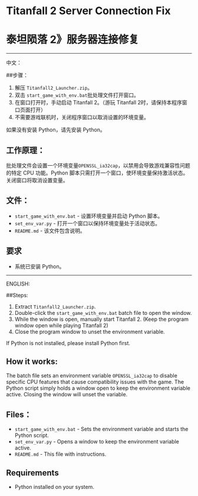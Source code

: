 # Titanfall 2 Server Connection Fix
# 泰坦陨落 2》服务器连接修复
------------------------------------------------------------------------------------------------------------------------------------------
中文：

##步骤：
1. 解压  `Titanfall2_Launcher.zip`。
2. 双击 `start_game_with_env.bat`批处理文件打开窗口。
3. 在窗口打开时，手动启动 Titanfall 2。（游玩 Titanfall 2时，请保持本程序窗口页面打开）
4. 不需要游戏联机时，关闭程序窗口以取消设置的环境变量。

如果没有安装 Python，请先安装 Python。

## 工作原理：
批处理文件会设置一个环境变量`OPENSSL_ia32cap`，以禁用会导致游戏兼容性问题的特定 CPU 功能。Python 脚本只需打开一个窗口，使环境变量保持激活状态。关闭窗口将取消设置变量。

## 文件：
- `start_game_with_env.bat` - 设置环境变量并启动 Python 脚本。
- `set_env_var.py` - 打开一个窗口以保持环境变量处于活动状态。
- `README.md` - 该文件包含说明。

## 要求
- 系统已安装 Python。
-------------------------------------------------------------------------------------------------------------------------------------------
ENGLISH:

##Steps:
1. Extract `Titanfall2_Launcher.zip`.
2. Double-click the `start_game_with_env.bat` batch file to open the window.
3. While the window is open, manually start Titanfall 2. (Keep the program window open while playing Titanfall 2)
4. Close the program window to unset the environment variable.

If Python is not installed, please install Python first.

## How it works:
The batch file sets an environment variable `OPENSSL_ia32cap` to disable specific CPU features that cause compatibility issues with the game. The Python script simply holds a window open to keep the environment variable active. Closing the window will unset the variable.

## Files：
- `start_game_with_env.bat` - Sets the environment variable and starts the Python script.
- `set_env_var.py` - Opens a window to keep the environment variable active.
- `README.md` - This file with instructions.

## Requirements
- Python installed on your system.